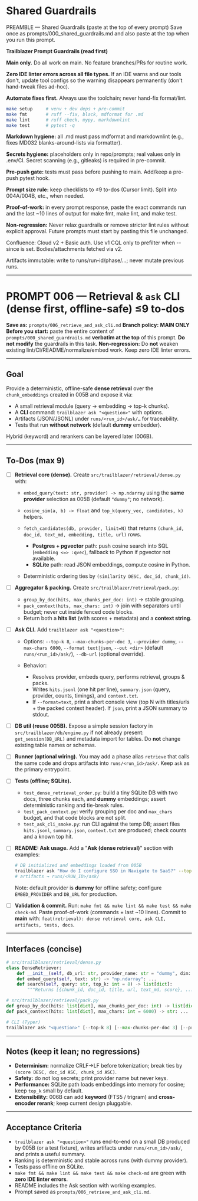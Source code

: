 # Shared Guardrails

PREAMBLE — Shared Guardrails (paste at the top of every prompt)
Save once as prompts/000_shared_guardrails.md and also paste at the top when
you run this prompt.

**Trailblazer Prompt Guardrails (read first)**

**Main only.** Do all work on main. No feature branches/PRs for routine work.

**Zero IDE linter errors across all file types.** If an IDE warns and our tools don't, update tool configs so the warning disappears permanently (don't hand-tweak files ad-hoc).

**Automate fixes first.** Always use the toolchain; never hand-fix format/lint.

```bash
make setup     # venv + dev deps + pre-commit
make fmt       # ruff --fix, black, mdformat for .md
make lint      # ruff check, mypy, markdownlint
make test      # pytest -q
```

**Markdown hygiene:** all .md must pass mdformat and markdownlint (e.g., fixes MD032 blanks-around-lists via formatter).

**Secrets hygiene:** placeholders only in repo/prompts; real values only in .env/CI. Secret scanning (e.g., gitleaks) is required in pre-commit.

**Pre-push gate:** tests must pass before pushing to main. Add/keep a pre-push pytest hook.

**Prompt size rule:** keep checklists to ≤9 to-dos (Cursor limit). Split into 004A/004B, etc., when needed.

**Proof-of-work:** in every prompt response, paste the exact commands run and the last ~10 lines of output for make fmt, make lint, and make test.

**Non-regression:** Never relax guardrails or remove stricter lint rules without explicit approval. Future prompts must start by pasting this file unchanged.

Confluence: Cloud v2 + Basic auth. Use v1 CQL only to prefilter when --since is set. Bodies/attachments fetched via v2.

Artifacts immutable: write to runs/run-id/phase/…; never mutate previous runs.

______________________________________________________________________

# PROMPT 006 — Retrieval & `ask` CLI (dense first, offline-safe) ≤9 to-dos

**Save as:** `prompts/006_retrieve_and_ask_cli.md`
**Branch policy:** **MAIN ONLY**
**Before you start:** paste the entire content of `prompts/000_shared_guardrails.md` **verbatim at the top** of this prompt. **Do not modify** the guardrails in this task.
**Non-regression:** Do **not** weaken existing lint/CI/README/normalize/embed work. Keep zero IDE linter errors.

______________________________________________________________________

## Goal

Provide a deterministic, offline-safe **dense retrieval** over the `chunk_embeddings` created in 005B and expose it via:

- A small retrieval module (query → embedding → top-k chunks).
- A **CLI** command: `trailblazer ask "<question>"` with options.
- Artifacts (JSON/JSONL) under `runs/<run_id>/ask/…` for traceability.
- Tests that run **without network** (default **dummy** embedder).

Hybrid (keyword) and rerankers can be layered later (006B).

______________________________________________________________________

## To-Dos (max 9)

- [ ] **Retrieval core (dense).**
  Create `src/trailblazer/retrieval/dense.py` with:

  - `embed_query(text: str, provider) -> np.ndarray` using the **same provider** selection as 005B (default `"dummy"`; no network).

  - `cosine_sim(a, b) -> float` and `top_k(query_vec, candidates, k)` helpers.

  - `fetch_candidates(db, provider, limit=N)` that returns `(chunk_id, doc_id, text_md, embedding, title, url)` rows.

    - **Postgres + pgvector** path: push cosine search into SQL (`embedding <=> :qvec`), fallback to Python if pgvector not available.
    - **SQLite** path: read JSON embeddings, compute cosine in Python.

  - Deterministic ordering ties by `(similarity DESC, doc_id, chunk_id)`.

- [ ] **Aggregator & packing.**
  Create `src/trailblazer/retrieval/pack.py`:

  - `group_by_doc(hits, max_chunks_per_doc: int)` → stable grouping.
  - `pack_context(hits, max_chars: int)` → join with separators until budget; never cut inside fenced code blocks.
  - Return both a **hits list** (with scores + metadata) and a **context string**.

- [ ] **Ask CLI.**
  Add `trailblazer ask "<question>"`:

  - Options: `--top-k 8`, `--max-chunks-per-doc 3`, `--provider dummy`, `--max-chars 6000`, `--format text|json`, `--out <dir>` (default `runs/<run_id>/ask/`), `--db-url` (optional override).

  - Behavior:

    - Resolves provider, embeds query, performs retrieval, groups & packs.
    - Writes `hits.jsonl` (one hit per line), `summary.json` (query, provider, counts, timings), and `context.txt`.
    - If `--format=text`, print a short console view (top N with titles/urls + the packed context header). If `json`, print a JSON summary to stdout.

- [ ] **DB util (reuse 005B).**
  Expose a simple session factory in `src/trailblazer/db/engine.py` if not already present: `get_session(DB_URL)` and metadata import for tables. Do **not** change existing table names or schemas.

- [ ] **Runner (optional wiring).**
  You may add a phase alias `retrieve` that calls the same code and drops artifacts into `runs/<run_id>/ask/`. Keep `ask` as the primary entrypoint.

- [ ] **Tests (offline; SQLite).**

  - `test_dense_retrieval_order.py`: build a tiny SQLite DB with two docs, three chunks each, and **dummy** embeddings; assert deterministic ranking and tie-break rules.
  - `test_pack_context.py`: verify grouping per doc and `max_chars` budget, and that code blocks are not split.
  - `test_ask_cli_smoke.py`: run CLI against the temp DB; assert files `hits.jsonl`, `summary.json`, `context.txt` are produced; check counts and a known top hit.

- [ ] **README: Ask usage.**
  Add a "**Ask (dense retrieval)**" section with examples:

  ```bash
  # DB initialized and embeddings loaded from 005B
  trailblazer ask "How do I configure SSO in Navigate to SaaS?" --top-k 8 --max-chunks-per-doc 3 --provider dummy
  # artifacts → runs/<RUN_ID>/ask/
  ```

  Note: default provider is **dummy** for offline safety; configure `EMBED_PROVIDER` and `DB_URL` for production.

- [ ] **Validation & commit.**
  Run: `make fmt && make lint && make test && make check-md`.
  Paste proof-of-work (commands + last ~10 lines).
  Commit to **main** with: `feat(retrieval): dense retrieval core, ask CLI, artifacts, tests, docs`.

______________________________________________________________________

## Interfaces (concise)

```python
# src/trailblazer/retrieval/dense.py
class DenseRetriever:
    def __init__(self, db_url: str, provider_name: str = "dummy", dim: int | None = None): ...
    def embed_query(self, text: str) -> "np.ndarray": ...
    def search(self, query: str, top_k: int = 8) -> list[dict]:
        """Returns [{chunk_id, doc_id, title, url, text_md, score}, ...]"""

# src/trailblazer/retrieval/pack.py
def group_by_doc(hits: list[dict], max_chunks_per_doc: int) -> list[dict]: ...
def pack_context(hits: list[dict], max_chars: int = 6000) -> str: ...

# CLI (Typer)
trailblazer ask "<question>" [--top-k 8] [--max-chunks-per-doc 3] [--provider dummy] [--max-chars 6000] [--format text|json] [--out DIR]
```

______________________________________________________________________

## Notes (keep it lean; no regressions)

- **Determinism:** normalize CRLF→LF before tokenization; break ties by `(score DESC, doc_id ASC, chunk_id ASC)`.
- **Safety:** do not log secrets; print provider name but never keys.
- **Performance:** SQLite path loads embeddings into memory for cosine; keep `top_k` small by default.
- **Extensibility:** 006B can add **keyword** (FTS5 / trigram) and **cross-encoder rerank**; keep current design pluggable.

______________________________________________________________________

## Acceptance Criteria

- `trailblazer ask "<question>"` runs end-to-end on a small DB produced by 005B (or a test fixture), writes artifacts under `runs/<run_id>/ask/`, and prints a useful summary.
- Ranking is deterministic and stable across runs (with dummy provider).
- Tests pass offline on SQLite.
- `make fmt && make lint && make test && make check-md` are green with **zero IDE linter errors**.
- README includes the Ask section with working examples.
- Prompt saved as `prompts/006_retrieve_and_ask_cli.md`.

